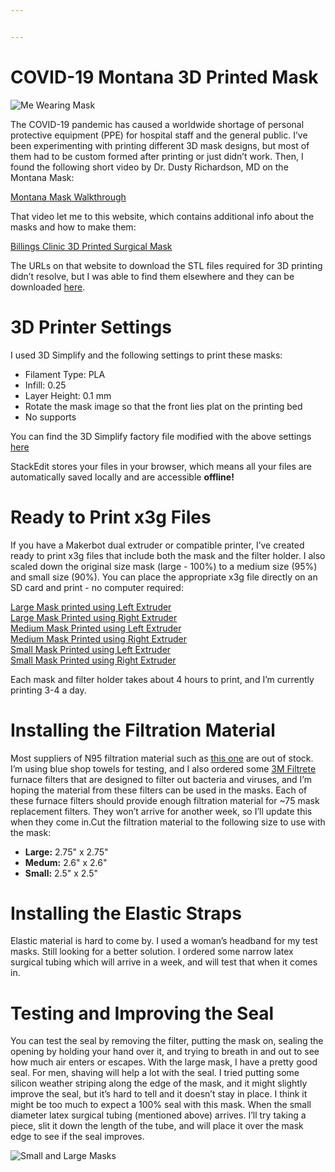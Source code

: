 ```yaml
---


---
```


<h1 id="covid-19-montana-3d-printed-mask">COVID-19 Montana 3D Printed Mask</h1>
<p><img src="https://github.com/lwhitty/COVID-19_Montana_3D_Printed_Mask/raw/master/wearing_mask_800px.jpg" alt="Me Wearing Mask"></p>
<p>The COVID-19 pandemic has caused a worldwide shortage of personal protective equipment (PPE) for hospital staff and the general public. I’ve been experimenting with printing different 3D mask designs, but most of them had to be custom formed after printing or just didn’t work. Then, I found the following short video by Dr. Dusty Richardson, MD on the Montana Mask:</p>
<p><a href="https://www.youtube.com/watch?v=nArDE44miz0">Montana Mask Walkthrough</a></p>
<p>That video let me to this website, which contains additional info about the masks and how to make them:</p>
<p><a href="https://www.billingsclinic.com/foundation/3d-printed-surgical-mask/">Billings Clinic 3D Printed Surgical Mask</a></p>
<p>The URLs on that website to download the STL files required for 3D printing didn’t resolve, but I was able to find them elsewhere and they can be downloaded <a href="https://github.com/lwhitty/COVID-19_Montana_3D_Printed_Mask/blob/master/n95-montana-mask.zip">here</a>.</p>
<h1 id="d-printer-settings">3D Printer Settings</h1>
<p>I used 3D Simplify and the following settings to print these masks:</p>
<ul>
<li>Filament Type: PLA</li>
<li>Infill: 0.25</li>
<li>Layer Height: 0.1 mm</li>
<li>Rotate the mask image so that the front lies plat on the printing bed</li>
<li>No supports</li>
</ul>
<p>You can find the 3D Simplify factory file modified with the above settings <a href="https://github.com/lwhitty/COVID-19_Montana_3D_Printed_Mask/blob/master/MontanaMasks.factory">here</a></p>
<p>StackEdit stores your files in your browser, which means all your files are automatically saved locally and are accessible <strong>offline!</strong></p>
<h1 id="ready-to-print-x3g-files">Ready to Print x3g Files</h1>
<p>If you have a Makerbot dual extruder or compatible printer, I’ve created ready to print x3g files that include both the mask and the filter holder. I also scaled down the original size mask (large - 100%) to a medium size (95%) and small size (90%). You can place the appropriate x3g file directly on an SD card and print - no computer required:</p>
<p><a href="https://github.com/lwhitty/COVID-19_Montana_3D_Printed_Mask/blob/master/MontanaMasks_100_PLA_L.x3g">Large Mask printed using Left Extruder</a><br>
<a href="https://github.com/lwhitty/COVID-19_Montana_3D_Printed_Mask/blob/master/MontanaMasks_100_PLA_R.x3g">Large Mask Printed using Right Extruder</a><br>
<a href="https://github.com/lwhitty/COVID-19_Montana_3D_Printed_Mask/blob/master/MontanaMasks_95_PLA_L.x3g">Medium Mask Printed using Left Extruder</a><br>
<a href="https://github.com/lwhitty/COVID-19_Montana_3D_Printed_Mask/blob/master/MontanaMasks_95_PLA_R.x3g">Medium Mask Printed using Right Extruder</a><br>
<a href="https://github.com/lwhitty/COVID-19_Montana_3D_Printed_Mask/blob/master/MontanaMasks_90_PLA_L.x3g">Small Mask Printed using Left Extruder</a><br>
<a href="https://github.com/lwhitty/COVID-19_Montana_3D_Printed_Mask/blob/master/MontanaMasks_90_PLA_R.x3g">Small Mask Printed using Right Extruder</a></p>
<p>Each mask and filter holder takes about 4 hours to print, and I’m currently printing 3-4 a day.</p>
<h1 id="installing-the-filtration-material">Installing the Filtration Material</h1>
<p>Most suppliers of N95 filtration material such as <a href="https://www.flowmarkhightech.com/">this one</a> are out of stock. I’m using blue shop towels for testing, and I also ordered some <a href="https://www.filtrete.com/3M/en_US/filtrete/about-us/the-right-filter-for-you/">3M Filtrete</a> furnace filters that are designed to filter out bacteria and viruses, and I’m hoping the material from these filters can be used in the masks. Each of these furnace filters should provide enough filtration material for ~75 mask replacement filters. They won’t arrive for another week, so I’ll update this when they come in.Cut the filtration material to the following size to use with the mask:</p>
<ul>
<li><strong>Large:</strong> 2.75" x 2.75"</li>
<li><strong>Medum:</strong> 2.6" x 2.6"</li>
<li><strong>Small:</strong> 2.5" x 2.5"</li>
</ul>
<h1 id="installing-the-elastic-straps">Installing the Elastic Straps</h1>
<p>Elastic material is hard to come by. I used a woman’s headband for my test masks. Still looking for a better solution. I ordered some narrow latex surgical tubing which will arrive in a week, and will test that when it comes in.</p>
<h1 id="testing-and-improving-the-seal">Testing and Improving the Seal</h1>
<p>You can test the seal by removing the filter, putting the mask on, sealing the opening by holding your hand over it, and trying to breath in and out to see how much air enters or escapes. With the large mask, I have a pretty good seal. For men, shaving will help a lot with the seal. I tried putting some silicon weather striping along the edge of the mask, and it might slightly improve the seal, but it’s hard to tell and it doesn’t stay in place. I think it might be too much to expect a 100% seal with this mask. When the small diameter latex surgical tubing (mentioned above) arrives. I’ll try taking a piece, slit it down the length of the tube, and will place it over the mask edge to see if the seal improves.</p>
<p><img src="https://github.com/lwhitty/COVID-19_Montana_3D_Printed_Mask/raw/master/small_and_large_masks_800px.jpg" alt="Small and Large Masks"></p>

